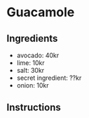 # Guacamole
## Ingredients
* avocado: 40kr
* lime: 10kr
* salt: 30kr
* secret ingredient: ??kr
* onion: 10kr
## Instructions




